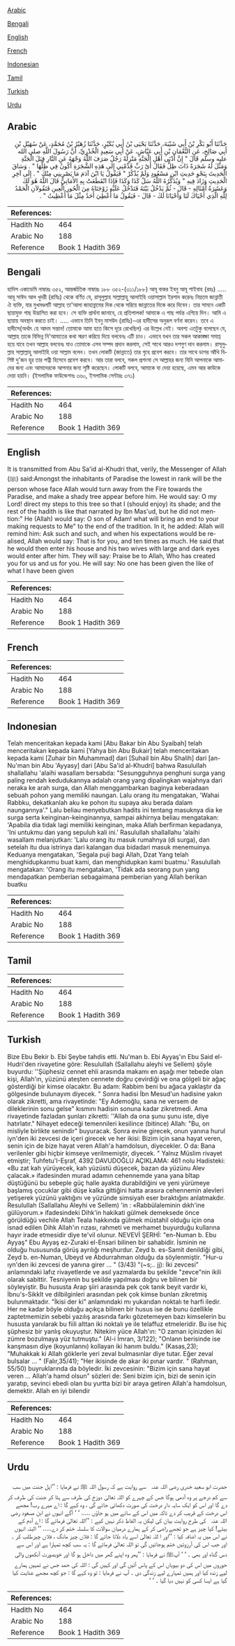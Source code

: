 [Arabic](#arabic)

[Bengali](#bengali)

[English](#english)

[French](#french)

[Indonesian](#indonesian)

[Tamil](#tamil)

[Turkish](#turkish)

[Urdu](#urdu)

## Arabic


<div dir="rtl" lang="ar" style={{fontSize:'larger',backgroundColor:'#f8f9fa',padding:20}}>
حَدَّثَنَا أَبُو بَكْرِ بْنُ أَبِي شَيْبَةَ، حَدَّثَنَا يَحْيَى بْنُ أَبِي بُكَيْرٍ، حَدَّثَنَا زُهَيْرُ بْنُ مُحَمَّدٍ، عَنْ سُهَيْلِ بْنِ أَبِي صَالِحٍ، عَنِ النُّعْمَانِ بْنِ أَبِي عَيَّاشٍ، عَنْ أَبِي سَعِيدٍ الْخُدْرِيِّ، أَنَّ رَسُولَ اللَّهِ صلى الله عليه وسلم قَالَ ‏"‏ إِنَّ أَدْنَى أَهْلِ الْجَنَّةِ مَنْزِلَةً رَجُلٌ صَرَفَ اللَّهُ وَجْهَهُ عَنِ النَّارِ قِبَلَ الْجَنَّةِ وَمَثَّلَ لَهُ شَجَرَةً ذَاتَ ظِلٍّ فَقَالَ أَىْ رَبِّ قَدِّمْنِي إِلَى هَذِهِ الشَّجَرَةِ أَكُونُ فِي ظِلِّهَا ‏"‏ ‏.‏ وَسَاقَ الْحَدِيثَ بِنَحْوِ حَدِيثِ ابْنِ مَسْعُودٍ وَلَمْ يُذْكُرْ ‏"‏ فَيَقُولُ يَا ابْنَ آدَمَ مَا يَصْرِينِي مِنْكَ ‏"‏ ‏.‏ إِلَى آخِرِ الْحَدِيثِ وَزَادَ فِيهِ ‏"‏ وَيُذَكِّرُهُ اللَّهُ سَلْ كَذَا وَكَذَا فَإِذَا انْقَطَعَتْ بِهِ الأَمَانِيُّ قَالَ اللَّهُ هُوَ لَكَ وَعَشَرَةُ أَمْثَالِهِ - قَالَ - ثُمَّ يَدْخُلُ بَيْتَهُ فَتَدْخُلُ عَلَيْهِ زَوْجَتَاهُ مِنَ الْحُورِ الْعِينِ فَتَقُولاَنِ الْحَمْدُ لِلَّهِ الَّذِي أَحْيَاكَ لَنَا وَأَحْيَانَا لَكَ - قَالَ - فَيَقُولُ مَا أُعْطِيَ أَحَدٌ مِثْلَ مَا أُعْطِيتُ ‏"‏ ‏.‏
</div>
<div style={{backgroundColor:'#f8f9fa',padding:20, marginBottom: 10}}><table> <thead> <tr> <th>References:</th> <th></th> </tr> </thead> <tbody><tr><td>Hadith No</td><td>464</td></tr><tr><td>Arabic No</td><td>188</td></tr><tr><td>Reference</td><td>Book 1 Hadith 369</td></tr></tbody></table></div>

## Bengali


<div dir="ltr" lang="bn" style={{fontSize:'larger',backgroundColor:'#f8f9fa',padding:20}}>
হাদিস একাডেমি নাম্বারঃ ৩৫২, আন্তর্জাতিক নাম্বারঃ ১৮৮ ৩৫২-(৩১১/১৮৮) আবূ বাকর ইবনু আবূ শাইবাহ (রহঃ) ..... আবূ সাঈদ আল খুদরী (রাযিঃ) থেকে বর্ণিত যে, রাসূলুল্লাহ সাল্লাল্লাহু আলাইহি ওয়াসাল্লাম ইরশাদ করেনঃ নিম্নতম জান্নাতী ঐ ব্যক্তি, যার মুখমণ্ডলটি আল্লাহ তা'আলা জাহান্নামের দিক থেকে সরিয়ে জান্নাতের দিকে করে দিবেন। তার সামনে একটি ছায়াযুক্ত গাছ উদ্ভাসিত করা হবে। সে ব্যক্তি প্রার্থনা জানাবে, হে প্রতিপালক! আমাকে এ গাছ পর্যন্ত এগিয়ে দিন। আমি এ ছায়ায় অবস্থান করতে চাই। ..... এভাবে তিনি ইবনু মাসউদ (রাযিঃ)-এর হাদীসের অনুরূপ বর্ণনা করেন। তবে এ হাদীসে(অর্থাৎ হে আদম সন্তান! তোমাকে আমা হতে কিসে দূরে রেখেছিল) এর উল্লেখ নেই। অবশ্য এতটুকু বলেছেন যে, আল্লাহ তাকে বিভিন্ন নি'আমাতের কথা স্মরণ করিয়ে দিয়ে বলবেনঃ এটি চাও। এভাবে যখন তার সকল আকাঙ্ক্ষা সমাপ্ত হয়ে যাবে তখন আল্লাহ বলবেনঃ যাও তোমাকে এসব সম্পদ প্রদান করলাম, সেই সাথে আরও দশগুণ দান করলাম। রাসূলুল্লাহ সাল্লাল্লাহু আলাইহি ওয়া সাল্লাম বলেন। তখন লোকটি (জান্নাতে) তার গৃহে প্রবেশ করবে। তার সাথে ডাগর আঁখি বিশিষ্ট দু'জন হুর তার পত্নী হিসেবে প্রবেশ করবে। আর তারা বলবে, সকল প্রশংসা সে আল্লাহর জন্য যিনি আপনাকে আমাদের জন্য এবং আমাদেরকে আপনার জন্য সৃষ্টি করেছেন। লোকটি বলবে, আমাকে যা দেয়া হয়েছে, এমন আর কাউকে দেয়া হয়নি। (ইসলামিক ফাউন্ডেশনঃ ৩৬০, ইসলামিক সেন্টারঃ ৩৭১)
</div>
<div style={{backgroundColor:'#f8f9fa',padding:20, marginBottom: 10}}><table> <thead> <tr> <th>References:</th> <th></th> </tr> </thead> <tbody><tr><td>Hadith No</td><td>464</td></tr><tr><td>Arabic No</td><td>188</td></tr><tr><td>Reference</td><td>Book 1 Hadith 369</td></tr></tbody></table></div>

## English


<div dir="ltr" lang="en" style={{fontSize:'larger',backgroundColor:'#f8f9fa',padding:20}}>
It is transmitted from Abu Sa'id al-Khudri that, verily, the Messenger of Allah (ﷺ) said:Amongst the inhabitants of Paradise the lowest in rank will be the person whose face Allah would turn away from the Fire towards the Paradise, and make a shady tree appear before him. He would say: O my Lord! direct my steps to this tree so that I (should enjoy) its shade; and the rest of the hadith is like that narrated by Ibn Mas'ud, but he did not mention:" He (Allah) would say: O son of Adam! what will bring an end to your making requests to Me" to the end of the tradition. In it, he added: Allah will remind him: Ask such and such, and when his expectations would be realised, Allah would say: That is for you, and ten times as much. He said that he would then enter his house and his two wives with large and dark eyes would enter after him. They will say: Praise be to Allah, Who has created you for us and us for you. He will say: No one has been given the like of what I have been given
</div>
<div style={{backgroundColor:'#f8f9fa',padding:20, marginBottom: 10}}><table> <thead> <tr> <th>References:</th> <th></th> </tr> </thead> <tbody><tr><td>Hadith No</td><td>464</td></tr><tr><td>Arabic No</td><td>188</td></tr><tr><td>Reference</td><td>Book 1 Hadith 369</td></tr></tbody></table></div>

## French


<div dir="ltr" lang="fr" style={{fontSize:'larger',backgroundColor:'#f8f9fa',padding:20}}>

</div>
<div style={{backgroundColor:'#f8f9fa',padding:20, marginBottom: 10}}><table> <thead> <tr> <th>References:</th> <th></th> </tr> </thead> <tbody><tr><td>Hadith No</td><td>464</td></tr><tr><td>Arabic No</td><td>188</td></tr><tr><td>Reference</td><td>Book 1 Hadith 369</td></tr></tbody></table></div>

## Indonesian


<div dir="ltr" lang="id" style={{fontSize:'larger',backgroundColor:'#f8f9fa',padding:20}}>
Telah menceritakan kepada kami [Abu Bakar bin Abu Syaibah] telah menceritakan kepada kami [Yahya bin Abu Bukair] telah menceritakan kepada kami [Zuhair bin Muhammad] dari [Suhail bin Abu Shalih] dari [an-Nu'man bin Abu 'Ayyasy] dari [Abu Sa'id al-Khudri] bahwa Rasulullah shallallahu 'alaihi wasallam bersabda: "Sesungguhnya penghuni surga yang paling rendah kedudukannya adalah orang yang dipalingkan wajahnya dari neraka ke arah surga, dan Allah menggambarkan baginya keberadaan sebuah pohon yang memiliki naungan. Lalu orang itu mengatakan, 'Wahai Rabbku, dekatkanlah aku ke pohon itu supaya aku berada dalam naungannya'." Lalu beliau menyebutkan hadits ini tentang masuknya dia ke surga serta keinginan-keinginannya, sampai akhirnya beliau mengatakan: 'Apabila dia tidak lagi memiliki keinginan, maka Allah berfirman kepadanya, 'Ini untukmu dan yang sepuluh kali ini.' Rasulullah shallallahu 'alaihi wasallam melanjutkan: 'Lalu orang itu masuk rumahnya (di surga), dan setelah itu dua istrinya dari kalangan dua bidadari masuk menemuinya. Keduanya mengatakan, 'Segala puji bagi Allah, Dzat Yang telah menghidupkanmu buat kami, dan menghidupkan kami buatmu.' Rasulullah mengatakan: 'Orang itu mengatakan, 'Tidak ada seorang pun yang mendapatkan pemberian sebagaimana pemberian yang Allah berikan buatku
</div>
<div style={{backgroundColor:'#f8f9fa',padding:20, marginBottom: 10}}><table> <thead> <tr> <th>References:</th> <th></th> </tr> </thead> <tbody><tr><td>Hadith No</td><td>464</td></tr><tr><td>Arabic No</td><td>188</td></tr><tr><td>Reference</td><td>Book 1 Hadith 369</td></tr></tbody></table></div>

## Tamil


<div dir="ltr" lang="ta" style={{fontSize:'larger',backgroundColor:'#f8f9fa',padding:20}}>

</div>
<div style={{backgroundColor:'#f8f9fa',padding:20, marginBottom: 10}}><table> <thead> <tr> <th>References:</th> <th></th> </tr> </thead> <tbody><tr><td>Hadith No</td><td>464</td></tr><tr><td>Arabic No</td><td>188</td></tr><tr><td>Reference</td><td>Book 1 Hadith 369</td></tr></tbody></table></div>

## Turkish


<div dir="ltr" lang="tr" style={{fontSize:'larger',backgroundColor:'#f8f9fa',padding:20}}>
Bize Ebu Bekir b. Ebi Şeybe tahdis etti. Nu'man b. Ebi Ayyaş'ın Ebu Said el-Hudri'den rivayetine göre: Resulullah (Sallallahu aleyhi ve Sellem) şöyle buyurdu: ''Şüphesiz cennet ehli arasında makamı en aşağı mer tebede olan kişi, Allah'ın, yüzünü ateşten cennete doğru çevirdiği ve ona gölgeli bir ağaç gösterdiği bir kimse olacaktır. Bu adam: Rabbim beni bu ağaca yaklaştır da gölgesinde bulunayım diyecek. " Sonra hadisi İbn Mesud'un hadisine yakın olarak zikretti, ama rivayetinde: "Ey Ademoğlu, sana ne versem de dileklerinin sonu gelse" kısmını hadisin sonuna kadar zikretmedi. Ama rivayetinde fazladan şunları zikretti: ''Allah da ona şunu şunu iste, diye hatırlatır." Nihayet edeceği temennileri kesilince (bitince) Allah: "Bu, on misliyle birlikte senindir" buyuracak. Sonra evine girecek, onun yanına hurul iyn'den iki zevcesi de içeri girecek ve her ikisi: Bizim için sana hayat veren, senin için de bize hayat veren Allah'a hamdolsun, diyecekler. O da: Bana verilenler gibi hiçbir kimseye verilmemiştir, diyecek. " Yalnız Müslim rivayet etmiştir; Tuhfetu'I-Eşraf, 4392 DAVUDOĞLU AÇIKLAMA: 461 nolu Hadisteki: «Bu zat kah yürüyecek, kah yüzüstü düşecek, bazan da yüzünu Alev çalacak.» ifadesinden murad adamın cehennemde yana yana bîtap düştüğünü bu sebeple güç halle ayakta durabildiğini ve yeni yürümeye başlamış çocuklar gibi düşe kalka gittiğini hatta arasıra cehennemin alevleri yetişerek yüzünü yaktığını ve yüzünde simsiyah eser bıraktığını anlatmakdır. Resulullah (Sallallahu Aleyhi ve Sellem) 'in : «Rabbülaleminin dıkh'ine gülüyorum.» ifadesindeki Dihk'in hakikati gülmek demeksede önce görüldüğü vechile Allah Teala hakkında gülmek müstahil olduğu için ona isnad edilen Dihk Allah'ın rızası, rahmeti ve merhamet buyurduğu kullarına hayır irade etmesidir diye te'vil olunur. NEVEVİ ŞERHİ: "en-Numan b. Ebu Ayyaş" Ebu Ayyaş ez-Zuraki el-Ensari bilinen bir sahabidir. İsminin ne olduğu hususunda görüş ayrılığı meşhurdur. Zeyd b. es-Samit denildiği gibi, Zeyd b. en-Numan, Ubeyd ve Abdurrahman olduğu da söylenmiştir. "Hur-u ıyn'den iki zevcesi de yanına girer ... " (3/43) "(~s;.. jj): İki zevcesi" anlamındaki lafız rivayetlerde ve asıl yazmalarda bu şekilde "zevce"nin ikili olarak sabittir. Tesniyenin bu şekilde yapılması doğru ve bilinen bir söyleyiştir. Bu hususta Arap şiiri arasında pek çok tanık beyit vardır ki, İbnu's-Sikklt ve dilbilginleri arasından pek çok kimse bunları zikretmiş bulunmaktadır. "İkisi der ki" anlamındaki mı yukarıdan noktalı te harfi iledir. Her ne kadar böyle olduğu açıkça bilinen bir husus ise de bunu özellikle zaptetmemizin sebebi yazılış arasında farkı gözetemeyen bazı kimselerin bu hususta yanılarak bu fiili alttan iki noktalı ye ile telaffuz etmeleridir. Bu ise hiç şüphesiz bir yanlış okuyuştur. Nitekim yüce Allah'ın: "O zaman içinizden iki zümre bozulmaya yüz tutmuştu." (Al-i İmran, 3/122); "Onlann berisinde ise kanşmasın diye (koyunlannı) kollayan iki hanım buldu." (Kasas,23); "Muhakkak ki Allah göklerle yeri zeval bulmasınlar diye tutar. Eğer zeval bulsalar ... " (Falır,35/41); "Her ikisinde de akar iki pınar vardır. " (Rahman, 55/50) buyruklarında da böyledir. İki zevcesinin: "Bizim için sana hayat veren ... Allah'a hamd olsun" sözleri de: Seni bizim için, bizi de senin için yaratıp, sevinci ebedi olan bu yurtta bizi bir araya getiren Allah'a hamdolsun, demektir. Allah en iyi bilendir
</div>
<div style={{backgroundColor:'#f8f9fa',padding:20, marginBottom: 10}}><table> <thead> <tr> <th>References:</th> <th></th> </tr> </thead> <tbody><tr><td>Hadith No</td><td>464</td></tr><tr><td>Arabic No</td><td>188</td></tr><tr><td>Reference</td><td>Book 1 Hadith 369</td></tr></tbody></table></div>

## Urdu


<div dir="rtl" lang="ur" style={{fontSize:'larger',backgroundColor:'#f8f9fa',padding:20}}>
حضرت ابو سعید خدری ‌رضی ‌اللہ ‌عنہ ‌ ‌ سے روایت ہے کہ رسول اللہ ﷺ نے فرمایا : ’’اہل جنت میں سب سے کم درجے پر وہ آدمی ہوگا جس کے چہرے کو اللہ تعالیٰ دوزخ کی طرف سے ہٹا کر جنت کی طرف کر دے گا اور اس کو ایک سایہ دار درخت کی صورت دکھائی جائے گی ، وہ کہے گا : اے میرے رب! مجھے اس درخت کے قریب کر دے تاکہ میں اس کے سائے میں ہو جاؤں ..... ‘ ‘ آگے انہوں نے ابن مسعود ‌رضی ‌اللہ ‌عنہ ‌ ‌ کی طرح روایت بیان کی لیکن یہ الفاظ ذکر نہیں کیے : ’’اللہ تعالیٰ فرمائے گا : اے آدم کے بیٹے! کیا چیز ہے جو تجھے راضی کر کے ہمارے درمیان سوالات کا سلسلہ ختم کر دے..... ’’ البتہ انہوں نے اس میں یہ اضافہ کیا : ’’اور ا للہ تعالیٰ اسے یاد دلاتا جائے گا : فلاں چیز مانگ ، فلاں چیزطلب کر ۔ اور جب اس کی آرزوئیں ختم ہوجائیں گی تو اللہ تعالیٰ فرمائے گا : یہ سب کچھ تمہارا ہے اور اس سے دس گناہ اور بھی ۔ ‘ ‘ آپﷺ نے فرمایا : ’’پھر وہ اپنے گھر میں داخل ہو گا اور خوبصورت آنکھوں والی حوروں میں اس کی دو بیویاں اس کے پاس آئیں گی اور کہیں گی : اللہ کی حمد جس نے تمہیں ہمارے لیے زندہ کیا اور ہمیں تمہارے لیے زندگی دی ۔ آپ نے فرمایا : تو وہ کہے گا : جو کچھ مجھے عنایت کیا گیا ہے ایسا کسی کو نہیں دیا گیا ۔ ‘ ‘
</div>
<div style={{backgroundColor:'#f8f9fa',padding:20, marginBottom: 10}}><table> <thead> <tr> <th>References:</th> <th></th> </tr> </thead> <tbody><tr><td>Hadith No</td><td>464</td></tr><tr><td>Arabic No</td><td>188</td></tr><tr><td>Reference</td><td>Book 1 Hadith 369</td></tr></tbody></table></div>